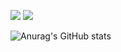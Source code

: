  <img src="https://img.shields.io/badge/C%23-239120?style=flat-square&logo=c-sharp&logoColor=FFFFFF"/></a>
  <img src="https://img.shields.io/badge/Python-3572A5?style=flat-square&logo=Python&logoColor=FFFFFF"/></a>

![Anurag's GitHub stats](https://github-readme-stats.vercel.app/api?username=kyr040404&show_icons=true&theme=radical)
